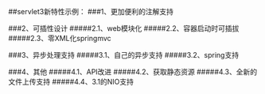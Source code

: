 ##servlet3新特性示例：
###1、更加便利的注解支持

###2、可插性设计
#####2.1、web模块化
#####2.2、容器启动时可插拔
#####2.3、零XML化springmvc

###3、异步处理支持
#####3.1、自己的异步支持
#####3.2、spring支持


###4、其他
#####4.1、API改进
#####4.2、获取静态资源
#####4.3、全新的文件上传支持
#####4.4、3.1的NIO支持

